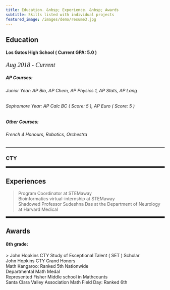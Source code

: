 ```yaml
---
title: Education. &nbsp; Experience. &nbsp; Awards
subtitle: Skills listed with individual projects
featured_image: /images/demo/resume3.jpg
---
```

        
 <h2><span>Education</span></h2>

 <h4>Los Gatos High School ( Current GPA: 5.0 )</h4>
  <p style="font-family:verdana; font-size:20px"><em class="date">Aug 2018 - Current</em></p>

<h5>AP Courses:</h5>
<h6>Junior Year: AP Bio, AP Chem, AP Physics 1, AP Stats, AP Lang</h6>
<h6>Sophomore Year: AP Calc BC ( Score: 5 ), AP Euro ( Score: 5 ) </h6>

<h5>Other Courses:</h5>
<h6>French 4 Honours, Robotics, Orchestra </h6>

<hr>
               
<h3>CTY</h3>

<hr style="height:5px;color:black">

<h2>Experiences</h2>

> Program Coordinator at STEMaway <br> Bioinformatics virtual-internship at STEMaway <br> Shadowed Professor Sudeshna Das at the Department of Neurology at Harvard Medical

<hr style="height:5px;color:black">

<h2>Awards</h2>

<h4> 8th grade: </h4>
> John Hopkins CTY Study of Esceptional Talent ( SET ) Scholar 
<br> John Hopkins CTY Grand Honors 
<br> Math Kangaroo: Ranked 5th Nationwide 
<br> Departmental Math Medal <br> Represented Fisher Middle school in Mathcounts 
<br> Santa Clara Valley Association Math Field Day: Ranked 6th 
